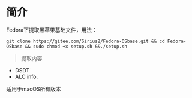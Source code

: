 # 简介
Fedora下提取黑苹果基础文件，用法：
```
git clone https://gitee.com/Sirius2/Fedora-OSbase.git && cd Fedora-OSbase && sudo chmod +x setup.sh &&./setup.sh
```

> 提取内容
+ DSDT
+ ALC info.

适用于macOS所有版本
